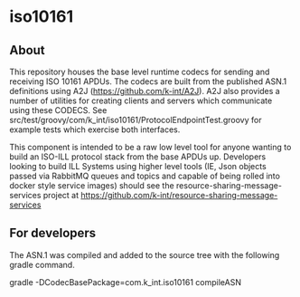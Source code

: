 # iso10161

## About

This repository houses the base level runtime codecs for sending and receiving ISO 10161 APDUs. The codecs are built from the
published ASN.1 definitions using A2J (https://github.com/k-int/A2J). A2J also provides a number of utilities for creating
clients and servers which communicate using these CODECS. See src/test/groovy/com/k_int/iso10161/ProtocolEndpointTest.groovy for
example tests which exercise both interfaces.

This component is intended to be a raw low level tool for anyone wanting to build an ISO-ILL protocol stack from the base APDUs up.
Developers looking to build ILL Systems using higher level tools (IE, Json objects passed via RabbitMQ queues and topics and capable
of being rolled into docker style service images) should see the resource-sharing-message-services project at
https://github.com/k-int/resource-sharing-message-services

## For developers

The ASN.1 was compiled and added to the source tree with the following gradle command.

gradle -DCodecBasePackage=com.k_int.iso10161 compileASN


